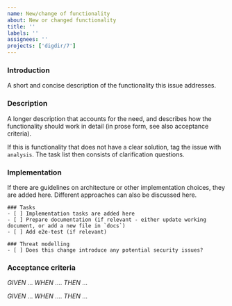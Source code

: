 ```yaml
---
name: New/change of functionality
about: New or changed functionality
title: ''
labels: ''
assignees: ''
projects: ['digdir/7']
---
```


### Introduction
A short and concise description of the functionality this issue addresses.

### Description
A longer description that accounts for the need, and describes how the functionality should work in detail (in prose form, see also acceptance criteria).

If this is functionality that does not have a clear solution, tag the issue with `analysis`. The task list then consists of clarification questions.

### Implementation
If there are guidelines on architecture or other implementation choices, they are added here. Different approaches can also be discussed here.

```[tasklist]
### Tasks
- [ ] Implementation tasks are added here
- [ ] Prepare documentation (if relevant - either update working document, or add a new file in `docs`)
- [ ] Add e2e-test (if relevant)
```

```[tasklist]
### Threat modelling
- [ ] Does this change introduce any potential security issues?
```

### Acceptance criteria
_GIVEN_ ...
_WHEN_ ....
_THEN_ ...

_GIVEN_ ...
_WHEN_ ....
_THEN_ ...
